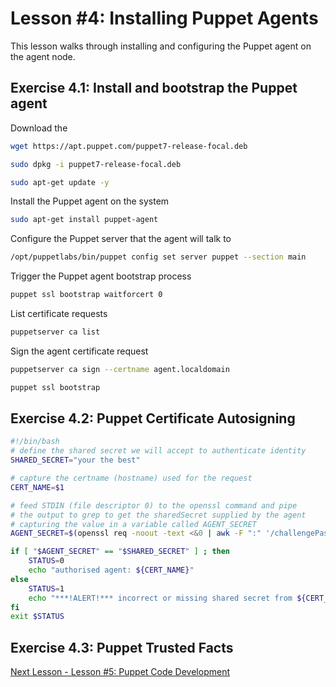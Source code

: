 # Lesson #4: Installing Puppet Agents

This lesson walks through installing and configuring the Puppet agent on the agent node.


## Exercise 4.1: Install and bootstrap the Puppet agent

Download the 

```bash
wget https://apt.puppet.com/puppet7-release-focal.deb
```

```bash
sudo dpkg -i puppet7-release-focal.deb
```

```bash
sudo apt-get update -y
```

Install the Puppet agent on the system

```bash
sudo apt-get install puppet-agent
```

Configure the Puppet server that the agent will talk to

```bash
/opt/puppetlabs/bin/puppet config set server puppet --section main
```

Trigger the Puppet agent bootstrap process

```bash
puppet ssl bootstrap waitforcert 0
```

List certificate requests

```bash
puppetserver ca list
```


Sign the agent certificate request

```bash
puppetserver ca sign --certname agent.localdomain
```


```bash
puppet ssl bootstrap
```

## Exercise 4.2: Puppet Certificate Autosigning

```bash
#!/bin/bash
# define the shared secret we will accept to authenticate identity
SHARED_SECRET="your the best"

# capture the certname (hostname) used for the request
CERT_NAME=$1

# feed STDIN (file descriptor 0) to the openssl command and pipe
# the output to grep to get the sharedSecret supplied by the agent
# capturing the value in a variable called AGENT_SECRET
AGENT_SECRET=$(openssl req -noout -text <&0 | awk -F ":" '/challengePassword/ { gsub(/\n$/, "", $2) ; print $2 }')

if [ "$AGENT_SECRET" == "$SHARED_SECRET" ] ; then
    STATUS=0
    echo "authorised agent: ${CERT_NAME}"
else
    STATUS=1
    echo "***!ALERT!*** incorrect or missing shared secret from ${CERT_NAME}"
fi
exit $STATUS
```


## Exercise 4.3: Puppet Trusted Facts



[Next Lesson - Lesson #5: Puppet Code Development](./05-puppet-code-development.md)
